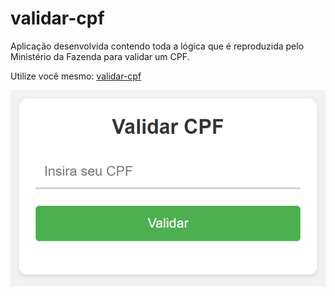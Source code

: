 # validar-cpf
Aplicação desenvolvida contendo toda a lógica que é reproduzida pelo Ministério da Fazenda para validar um CPF.
 
Utilize você mesmo: <a href="https://alexjjunio.github.io/validar-cpf/" target="_blank">validar-cpf</a>

![App Screenshot](https://github.com/AlexJjunio/validar-cpf/blob/main/preview/app.png)
